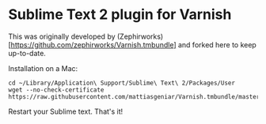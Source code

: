 Sublime Text 2 plugin for Varnish
===========================

This was originally developed by (Zephirworks)[https://github.com/zephirworks/Varnish.tmbundle] and forked here to keep up-to-date.

Installation on a Mac:

```
cd ~/Library/Application\ Support/Sublime\ Text\ 2/Packages/User 
wget --no-check-certificate https://raw.githubusercontent.com/mattiasgeniar/Varnish.tmbundle/master/Syntaxes/VCL.tmLanguage
```

Restart your Sublime text. That's it!
